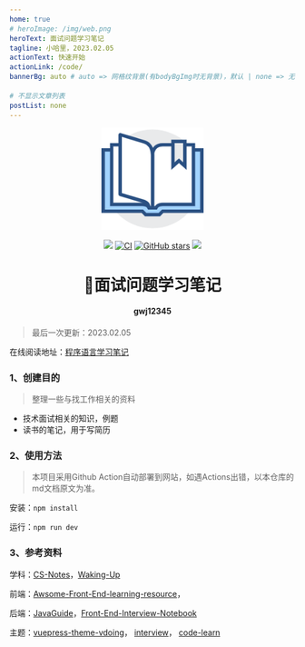 ```yaml
---
home: true
# heroImage: /img/web.png
heroText: 面试问题学习笔记
tagline: 小哈里，2023.02.05
actionText: 快速开始
actionLink: /code/
bannerBg: auto # auto => 网格纹背景(有bodyBgImg时无背景)，默认 | none => 无 | '大图地址' | background: 自定义背景样式       提示：如发现文本颜色不适应你的背景时可以到palette.styl修改$bannerTextColor变量

# 不显示文章列表
postList: none
---
```



<p align="center"><a href="https://gwj12345.github.io/interview-learn/" target="_blank" rel="noopener noreferrer"><img width="180" src="docs/.vuepress/public/img/study.png" alt="logo"></a></p>

<p align="center">
    <a href="https://gwj12345.github.io/interview-learn/"> <img src="https://badgen.net/badge/%E5%B0%8F%E5%93%88%E9%87%8C/%E5%9C%A8%E7%BA%BF%E9%98%85%E8%AF%BB?icon=sourcegraph"></a>
  <a href="https://github.com/gwj12345/interview-learn/actions?query=workflow%3ACI"><img src="https://github.com/gwj12345/interview-learn/workflows/CI/badge.svg" alt="CI"></a>
  <a href="https://github.com/gwj12345/interview-learn"><img src="https://img.shields.io/github/stars/gwj12345/interview-learn?logo=ReverbNation&logoColor=rgba(255,255,255,.6)" alt="GitHub stars"></a>
   <a href="https://github.com/gwj12345/interview-learn"> <img src="https://badgen.net/github/forks/gwj12345/interview-learn?icon=github"></a>
<h1 align="center">📖面试问题学习笔记</h1>
<h4 align="center">gwj12345</h4>

> 最后一次更新：2023.02.05

在线阅读地址：[程序语言学习笔记](https://gwj12345.github.io/interview-learn/)

### 1、创建目的

> 整理一些与找工作相关的资料

+ 技术面试相关的知识，例题
+ 读书的笔记，用于写简历

### 2、使用方法

> 本项目采用Github Action自动部署到网站，如遇Actions出错，以本仓库的md文档原文为准。

安装：`npm install`

运行：`npm run dev`

### 3、参考资料

学科：[CS-Notes](https://github.com/CyC2018/CS-Notes)，[Waking-Up](https://github.com/wolverinn/Waking-Up)

前端：[Awsome-Front-End-learning-resource](https://github.com/helloqingfeng/Awsome-Front-End-learning-resource)，

后端：[JavaGuide](https://github.com/Snailclimb/JavaGuide)，[Front-End-Interview-Notebook](https://github.com/CavsZhouyou/Front-End-Interview-Notebook)

主题：[vuepress-theme-vdoing](https://github.com/xugaoyi/vuepress-theme-vdoing)， [interview](https://github.com/xiaoyou66/interview)， [code-learn](https://github.com/xiaoyou66/code-learn)

